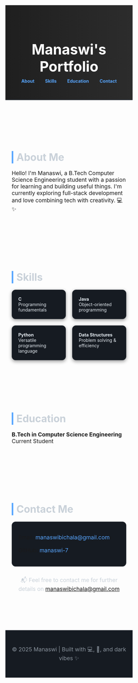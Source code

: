 

<html lang="en">
<head>
  <meta charset="UTF-8" />
  <meta name="viewport" content="width=device-width, initial-scale=1" />
  <title>Manaswi | Portfolio</title>
  <link href="https://fonts.googleapis.com/css2?family=Raleway:wght@400;700&display=swap" rel="stylesheet" />
  <style>
    * {
      margin: 0;
      padding: 0;
      box-sizing: border-box;
    }

    body {
      font-family: 'Raleway', sans-serif;
      background-color: #0d1117;
      color: #e6edf3;
      line-height: 1.6;
    }

    header {
      background: linear-gradient(90deg, #1f1f1f, #2c2c2c);
      color: #fff;
      padding: 50px 20px;
      text-align: center;
      border-bottom: 2px solid #30363d;
    }

    header h1 {
      font-size: 2.8rem;
      margin-bottom: 10px;
    }

    nav {
      margin-top: 10px;
    }

    nav a {
      color: #58a6ff;
      margin: 0 15px;
      text-decoration: none;
      font-weight: bold;
      transition: color 0.3s;
    }

    nav a:hover {
      color: #79c0ff;
    }

    section {
      padding: 60px 20px;
      max-width: 1000px;
      margin: auto;
    }

    h2 {
      font-size: 2rem;
      margin-bottom: 20px;
      color: #c9d1d9;
      border-left: 5px solid #58a6ff;
      padding-left: 10px;
    }

    p {
      font-size: 1.1rem;
      margin-bottom: 20px;
    }

    .skills {
      display: flex;
      flex-wrap: wrap;
      gap: 20px;
    }

    .card {
      background: #161b22;
      padding: 20px;
      border-radius: 12px;
      flex: 1 1 40%;
      color: #e6edf3;
      border: 1px solid #30363d;
      box-shadow: 0 4px 12px rgba(0, 0, 0, 0.4);
      transition: transform 0.2s ease, border 0.3s ease;
    }

    .card:hover {
      transform: translateY(-5px);
      border-color: #58a6ff;
    }

    .contact {
      background: #161b22;
      padding: 20px;
      border-radius: 12px;
      border: 1px solid #30363d;
    }

    .contact a {
      color: #58a6ff;
      text-decoration: none;
    }

    .contact a:hover {
      text-decoration: underline;
      color: #79c0ff;
    }

    .final-note {
      margin-top: 30px;
      font-size: 1.1rem;
      color: #c9d1d9;
      text-align: center;
    }

    footer {
      text-align: center;
      background: #161b22;
      color: #8b949e;
      padding: 30px 20px;
      margin-top: 40px;
      border-top: 1px solid #30363d;
    }
  </style>
</head>
<body>

  <header>
    <h1>Manaswi's Portfolio</h1>
    <nav>
      <a href="#about">About</a>
      <a href="#skills">Skills</a>
      <a href="#education">Education</a>
      <a href="#contact">Contact</a>
    </nav>
  </header>

  <section id="about">
    <h2>About Me</h2>
    <p>Hello! I'm Manaswi, a B.Tech Computer Science Engineering student with a passion for learning and building useful things. I'm currently exploring full-stack development and love combining tech with creativity. 💻✨</p>
  </section>

  <section id="skills">
    <h2>Skills</h2>
    <div class="skills">
      <div class="card"><strong>C</strong><br>Programming fundamentals</div>
      <div class="card"><strong>Java</strong><br>Object-oriented programming</div>
      <div class="card"><strong>Python</strong><br>Versatile programming language</div>
      <div class="card"><strong>Data Structures</strong><br>Problem solving & efficiency</div>
    </div>
  </section>

  <section id="education">
    <h2>Education</h2>
    <p><strong>B.Tech in Computer Science Engineering</strong><br>Current Student</p>
  </section>

  <section id="contact">
    <h2>Contact Me</h2>
    <div class="contact">
      <p>Email: <a href="mailto:manaswibichala@gmail.com">manaswibichala@gmail.com</a></p>
      <p>GitHub: <a href="https://github.com/manaswi-7" target="_blank">manaswi-7</a></p>
    </div>
    <div class="final-note">
      <p>📬 Feel free to contact me for further details on <a href="mailto:manaswibichala@gmail.com">manaswibichala@gmail.com</a></p>
    </div>
  </section>

  <footer>
    <p>© 2025 Manaswi | Built with 💻, 💖, and dark vibes ✨</p>
  </footer>

</body>
</html>


